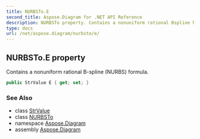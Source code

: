 ```yaml
---
title: NURBSTo.E
second_title: Aspose.Diagram for .NET API Reference
description: NURBSTo property. Contains a nonuniform rational Bspline NURBS formula
type: docs
url: /net/aspose.diagram/nurbsto/e/
---
```

## NURBSTo.E property

Contains a nonuniform rational B-spline (NURBS) formula.

```csharp
public StrValue E { get; set; }
```

### See Also

* class [StrValue](../../strvalue/)
* class [NURBSTo](../)
* namespace [Aspose.Diagram](../../nurbsto/)
* assembly [Aspose.Diagram](../../../)


